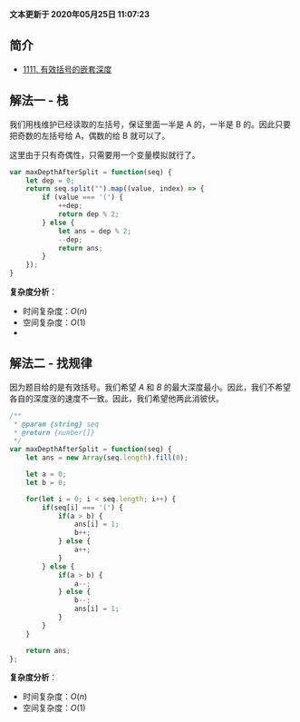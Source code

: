 **文本更新于 2020年05月25日 11:07:23**
## 简介
- [1111. 有效括号的嵌套深度](https://leetcode-cn.com/problems/maximum-nesting-depth-of-two-valid-parentheses-strings/)

## 解法一 - 栈
我们用栈维护已经读取的左括号，保证里面一半是 A 的，一半是 B 的。因此只要把奇数的左括号给 A，偶数的给 B 就可以了。

这里由于只有奇偶性，只需要用一个变量模拟就行了。
```javascript
var maxDepthAfterSplit = function(seq) {
    let dep = 0;
    return seq.split("").map((value, index) => {
        if (value === '(') {
            ++dep;
            return dep % 2;
        } else {
            let ans = dep % 2;
            --dep;
            return ans;
        }
    });
}
```

**复杂度分析**：
- 时间复杂度：$O(n)$
- 空间复杂度：$O(1)$
- 
## 解法二 - 找规律
因为题目给的是有效括号。我们希望 $A$ 和 $B$ 的最大深度最小。因此，我们不希望各自的深度涨的速度不一致。因此，我们希望他两此消彼伏。

```javascript
/**
 * @param {string} seq
 * @return {number[]}
 */
var maxDepthAfterSplit = function(seq) {
    let ans = new Array(seq.length).fill(0);

    let a = 0;
    let b = 0;

    for(let i = 0; i < seq.length; i++) {
        if(seq[i] === '(') {
            if(a > b) {
                ans[i] = 1;
                b++;
            } else {
                a++;
            }
        } else {
            if(a > b) {
                a--;
            } else {
                b--;
                ans[i] = 1;
            }
        }
    }

    return ans;
};
```

**复杂度分析**：
- 时间复杂度：$O(n)$
- 空间复杂度：$O(1)$